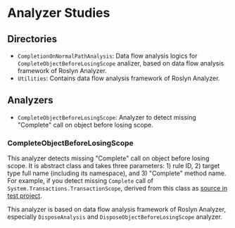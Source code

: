 # Analyzer Studies

## Directories

* `CompletionOnNormalPathAnalysis`: Data flow analysis logics for `CompleteObjectBeforeLosingScope` analizer, based on data flow analysis framework of Roslyn Analyzer.
* `Utilities`: Contains data flow analysis framework of Roslyn Analyzer.

## Analyzers

* `CompleteObjectBeforeLosingScope`: Analyzer to detect missing "Complete" call on object before losing scope.

### CompleteObjectBeforeLosingScope

This analyzer detects missing "Complete" call on object before losing scope.
It is abstract class and takes three parameters: 1) rule ID, 2) target type full name (including its namespace), and 3) "Complete" method name.
For example, if you detect missing `Complete` call of `System.Transactions.TransactionScope`, derived from this class as [source in test project](../AnalyzerStudies.Test/CompleteTransactionScopeBeforeLosingScope.cs).

This analyzer is based on data flow analysis framework of Roslyn Analyzer, especially `DisposeAnalysis` and `DisposeObjectBeforeLosingScope` analyzer.
